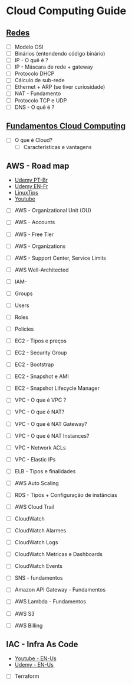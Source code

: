 # Cloud Computing Guide

## [Redes](https://www.youtube.com/watch?v=dp9ynjJamoI&list=PLuf64C8sPVT_nObvAFU5W-SiE04ST-PlL&index=2)

- [ ]  Modelo OSI 
- [ ]  Binários (entendendo código binário)
- [ ]  IP - O quê é ?
- [ ]  IP - Máscara de rede + gateway
- [ ]  Protocolo DHCP
- [ ]  Cálculo de sub-rede
- [ ]  Ethernet + ARP (se tiver curiosidade)
- [ ]  NAT - Fundamento
- [ ]  Protocolo TCP e UDP
- [ ]  DNS - O quê é ?

## [Fundamentos Cloud Computing](https://www.youtube.com/watch?v=zaj0IX8dQwA&list=PLwlq4XZ8aTmfHJTNreRyqCmXVWhyF5LHo)

- [ ] O que é Cloud?
    - [ ] Características e vantagens

## AWS - Road map  
- [Udemy PT-Br](https://www.udemy.com/course/certificacao-aws-cloud-practitioner/)
- [Udemy EN-Fr](https://www.udemy.com/course/aws-certified-cloud-practitioner-new/)
- [LinuxTips](https://school.linuxtips.io/p/aws-expert)
- [Youtube](https://www.youtube.com/watch?v=j6yImUbs4OA&list=PLOF5f9_x-OYUaqJar6EKRAonJNSHDFZUm)

- [ ] AWS - Organizational Unit (OU)
- [ ] AWS - Accounts
- [ ] AWS - Free Tier
- [ ] AWS - Organizations
- [ ] AWS - Support Center, Service Limits
- [ ] AWS Well-Architected
- [ ] IAM- 
- [ ] Groups
- [ ] Users 
- [ ] Roles
- [ ] Policies
- [ ] EC2 - Tipos e preços 
- [ ] EC2 - Security Group
- [ ] EC2 - Bootstrap
- [ ] EC2 - Snapshot e AMI
- [ ] EC2 - Snapshot Lifecycle Manager
- [ ] VPC - O que é VPC ?
- [ ] VPC - O que é NAT?
- [ ] VPC - O que é NAT Gateway?
- [ ] VPC - O que é NAT Instances?
- [ ] VPC - Network ACLs 
- [ ] VPC - Elastic IPs
- [ ] ELB - Tipos e finalidades
- [ ] AWS Auto Scaling
- [ ] RDS - Tipos + Configuração de instâncias
- [ ] AWS Cloud Trail
- [ ] CloudWatch
- [ ] CloudWatch Alarmes
- [ ] CloudWatch Logs
- [ ] CloudWatch Metricas e Dashboards
- [ ] CloudWatch Events
- [ ] SNS - fundamentos
- [ ] Amazon API Gateway - Fundamentos
- [ ] AWS Lambda - Fundamentos
- [ ] AWS S3
- [ ] AWS Billing


## IAC - Infra As Code 
- [Youtube - EN-Us](https://www.youtube.com/watch?v=vwn77cUarTs&list=PL8HowI-L-3_9bkocmR3JahQ4Y-Pbqs2Nt)
- [Udemy - EN-Us](https://www.udemy.com/course/terraform-on-aws-with-sre-iac-devops-real-world-demos/)

- [ ] Terraform
